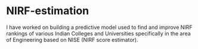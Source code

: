 # NIRF-estimation
I have worked on building a predictive model used to find and improve NIRF rankings of various Indian Colleges and Universities specifically in the area of Engineering based on NISE (NIRF score estimator).

